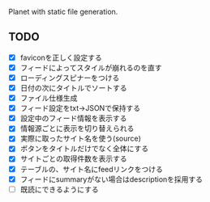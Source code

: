 Planet with static file generation.

## TODO

- [x] faviconを正しく設定する
- [x] フィードによってスタイルが崩れるのを直す
- [x] ローディングスピナーをつける
- [x] 日付の次にタイトルでソートする
- [x] ファイル仕様生成
- [x] フィード設定をtxt->JSONで保持する
- [x] 設定中のフィード情報を表示する
- [x] 情報源ごとに表示を切り替えられる
- [x] 実際に取ったサイト名を使う(source)
- [x] ボタンをタイトルだけでなく全体にする
- [x] サイトごとの取得件数を表示する
- [x] テーブルの、サイト名にfeedリンクをつける
- [x] フィードにsummaryがない場合はdescriptionを採用する
- [ ] 既読にできるようにする
